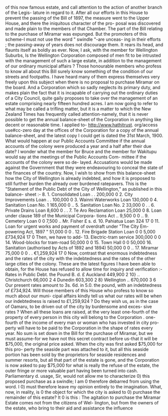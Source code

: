 of this now famous estate, and call attention to the action of another branch of the Legis- lature in regard to it. After all our efforts in this House to prevent the passing of the Bill of 1897, the measure went to the Upper House, and there the iniquitous character of the pro- posal was discovered and made plain to the members of that Chamber. The part of the Bill relating to the purchase of Miramar was expunged. But the promoters of this scheme-I must not use the word " swindle "-are unceas- ing in their efforts ; the passing-away of years does not discourage them. It rears its head, and flaunts itself as boldly as ever. Now, I ask, with the member for Wellington Suburbs, Is the Wellington Corporation composed of men fit to be intrusted with the management of such a large estate, in addition to the management of our ordinary municipal affairs ? Those honourable members who profess to know all about this Bill surely know something of the condition of our streets and footpaths. I have heard many of them express themselves very freely upon this subject when there is no proposal to purchase Miramar on the board. And a Corporation which so sadly neglects its primary duty, and makes plain the fact that it is incapable of carrying out the ordinary duties of a City Council, quite gaily proposes to take over the management of an estate comprising nearly fifteen hundred acres. I am now going to refer to what may be called a trifling matter, but it is a matter to which the New Zealand Times has frequently called attention-namely, that it is never possible to get the annual balance-sheet of the Corporation in anything like decent or reasonable time. I applied to- http://www.hathitrust. org/access use#cc-zero day at the offices of the Corporation for a copy of the annual balance-sheet, and the latest copy I could get is dated the 31st March, 1900. What would happen at our Public Accounts Committee if the annual accounts of the colony were produced a year and a half after their due date? I wonder what the member for Bruce and the member for Wakitupu would say at the meetings of the Public Accounts Com- mittee if the accounts of the colony were so de- layed. Accusations would be made against the Government that they were endeavouring to conceal the state of the finances of the country. Now, I wish to show from this balance-sheet how the City of Wellington is already indebted, and how it is proposed to still further burden the already over burdened ratepavers. This is the "Statement of the Public Debt of the City of Wellington," as published in this balance- sheet :- 8\. 1\. Consolidated Loan . . 200,000 0 2\. City Improvements Loan . . 100,000 0 3\. Wainni Waterworks Loan 130,000 0 4\. Sanitation Loan No. 1 165,000 0 .. 5\. Sanitation Loan No. 2 33,000 0 . . 6\. Private Drains Loan 8,600 0 . . 7\. Te Aro Reclamation Loan 25,000 0 8\. Loan under clause 189 of the Municipal Corpora- tions Act .. 9,500 0 0 .. 9\. Cemetery Loan 0 0 7,500 .. Mr. Fisher £ s. d. 10\. Pahiatua Loan 324 17 0 11\. Loan for urgent works and payment of overdraft under "The City Em- powering Act, 1897 " 51,000 0 0 . 12\. Fire Brigade Station Loan 0 0 5,000 £734,924 17 0 Then, we have to add- 13\. Electric-tram service 300,000 0 0 14\. Wood-blocks for tram-road 50,000 0 0 15\. Town Hall 0 0 50,000 16\. Sanitation (authorised by Acts of 1892 and 1894) 50,000 0 0 .. 17. Miramar 75,000 0 0 . . €1,259,924 17 0 Now, contrast that enormous indebtedness and the rates of the city with the indebtedness and the rates of the other large cities of the colony. These are the latest figures I have been able to obtain, for the House has refused to allow time for inquiry and verification :- Rates in Public Debt. the Pound B. d. £ Auckland 449,900 2 10} .. Christchurch 66,000 2 4 Dunedin 603,300 2 8} Wellington .. 670,000 3 6 Our present rates amount to 3s. 6d. in 5.0. the pound, with an indebtedness of £734,924. Will those members of this House who profess to know so much about our muni- cipal affairs kindly tell us what our rates will be when our indebtedness is raised to £1,259,924 ? Do they wish us, as in the case of Oamaru, to be driven out of the city by burdensome and exces- sive rates ? When all these loans are raised, at the very least one-fourth of the property of every person in this city will belong to the Corporation . one-fourth of the income of every man or woman who has invested in city pro- perty will have to be paid to the Corporation in the shape of rates every year. No sum is set down in the Bill for the purchase of Miramar, but we must assume-for we have not this secret contract before us-that it will be $75,000, the original price asked. When the city was first asked $75,000 for this pro- perty the seaside part was attached to it, but all this seaside portion has been sold by the proprietors for seaside residences and summer resorts, but all that part of the estate is gone, and the Corporation is now asked to pay $75,000 for what is really the refuse of the estate, the outer fringe or more valuable part having been turned into cash. Parliamentary d. usage, Sir, would not allow me to characterize 0) this proposed purchase as a swindle; I am 0 therefore debarred from using the word. I 0) must therefore leave my opinion entirely to the imagination. What, now, in reality, is 0 the object for which the city is asked to 0) purchase the remainder of this estate? It 0 is this : The agitation to purchase the Miramar Estate comes not from the citizens of Wel- lington, but from the owners of the estate, who bring to their aid and assistance the influence 